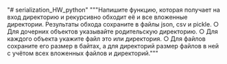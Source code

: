 "# serialization_HW_python" 
"""Напишите функцию, которая получает на вход директорию и рекурсивно
обходит её и все вложенные директории. Результаты обхода сохраните в
файлы json, csv и pickle.
○ Для дочерних объектов указывайте родительскую директорию.
○ Для каждого объекта укажите файл это или директория.
○ Для файлов сохраните его размер в байтах, а для директорий размер
файлов в ней с учётом всех вложенных файлов и директорий."""

